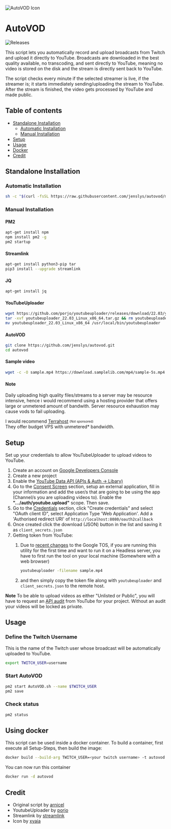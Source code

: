 ![AutoVOD Icon](https://cdn.lystad.io/autovod_icon.png)

# AutoVOD

![Releases](https://img.shields.io/github/v/release/jenslys/AutoVOD.svg)

This script lets you automatically record and upload broadcasts from Twitch and upload it directly to YouTube. Broadcasts are downloaded in the best quality available, no transcoding, and sent directly to YouTube, meaning no video is stored on the disk and the stream is directly sent back to YouTube.

The script checks every minute if the selected streamer is live, if the streamer is; it starts immediately sending/uploading the stream to YouTube. After the stream is finished, the video gets processed by YouTube and made public.

## Table of contents

- [Standalone Installation](#standalone-installation)
  - [Automatic Installation](#automatic-installation)
  - [Manual Installation](#manual-installation)
- [Setup](#setup)
- [Usage](#usage)
- [Docker](#using-docker)
- [Credit](#credit)

## Standalone Installation

### Automatic Installation

```bash
sh -c "$(curl -fsSL https://raw.githubusercontent.com/jenslys/autovod/master/install.sh)"
```

### Manual Installation

#### PM2

```bash
apt-get install npm
npm install pm2 -g
pm2 startup
```

#### Streamlink

```bash
apt-get install python3-pip tar
pip3 install --upgrade streamlink
```

#### JQ

```bash
apt-get install jq
```

#### YouTubeUploader

```bash
wget https://github.com/porjo/youtubeuploader/releases/download/22.03/youtubeuploader_22.03_Linux_x86_64.tar.gz
tar -xvf youtubeuploader_22.03_Linux_x86_64.tar.gz && rm youtubeuploader_22.03_Linux_x86_64.tar.gz
mv youtubeuploader_22.03_Linux_x86_64 /usr/local/bin/youtubeuploader
```

#### AutoVOD

```bash
git clone https://github.com/jenslys/autovod.git
cd autovod
```

#### Sample video

```bash
wget -c -O sample.mp4 https://download.samplelib.com/mp4/sample-5s.mp4
```

#### Note
Daily uploading high quality files/streams to a server may be resource intensive, hence i would recommend using a hosting provider that offers large or unmetered amount of bandwith. Server resource exhaustion may cause vods to fail uploading.

I would recommend [Terrahost](https://terrahost.com/virtual-servers) <sub><sup>(Not sponsored)</sup></sub><br> They offer budget VPS with unmetered* bandwidth.

## Setup

Set up your credentials to allow YouTubeUploader to upload videos to YouTube.

1. Create an account on [Google Developers Console](https://console.developers.google.com)
1. Create a new project
1. Enable the [YouTube Data API (APIs & Auth -> Libary)](https://console.cloud.google.com/apis/library/youtube.googleapis.com)
1. Go to the [Consent Screen](https://console.cloud.google.com/apis/credentials/consent) section, setup an external application, fill in your information and add the user/s that are going to be using the app (Channel/s you are uploading videos to). Enable the **".../auth/youtube.upload"** scope. Then save.
1. Go to the [Credentials](https://console.cloud.google.com/apis/api/youtube.googleapis.com/credentials) section, click "Create credentials" and select "OAuth client ID", select Application Type 'Web Application'. Add a 'Authorised redirect URI' of `http://localhost:8080/oauth2callback`
1. Once created click the download (JSON) button in the list and saving it as `client_secrets.json`
1. Getting token from YouTube:
    1. Due to [recent changes](https://developers.googleblog.com/2022/02/making-oauth-flows-safer.html#disallowed-oob) to the Google TOS, if you are running this utility for the first time and want to run it on a Headless server, you have to first run the tool on your local machine (Somewhere with a web browser)

        ```bash
        youtubeuploader -filename sample.mp4
        ```

    1. and then simply copy the token file along with `youtubeuploader` and `client_secrets.json` to the remote host.

**Note**
To be able to upload videos as either "Unlisted or Public", you will have to request an [API audit](https://support.google.com/youtube/contact/yt_api_form) from YouTube for your project. Without an audit your videos will be locked as private.

## Usage

### Define the Twitch Username

This is the name of the Twitch user whose broadcast will be automatically uploaded to YouTube.

```bash
export TWITCH_USER=username
```

### Start AutoVOD

```bash
pm2 start AutoVOD.sh --name $TWITCH_USER
pm2 save
```

### Check status

```bash
pm2 status
```

## Using docker

This script can be used inside a docker container. To build a container, first execute all Setup-Steps, then build the image:
```bash
docker build --build-arg TWITCH_USER=<your twitch username> -t autovod .
```
You can now run this container
```bash
docker run -d autovod 
```

## Credit

- Original script by [arnicel](https://github.com/arnicel/autoTwitchToYouTube)
- YoutubeUploader by [porjo](https://github.com/porjo/youtubeuploader)
- Streamlink by [streamlink](https://github.com/streamlink/streamlink)
- Icon by [xyaia](https://macosicons.com/#/u/xyaia)

